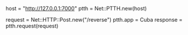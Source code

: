 host = "http://127.0.0.1:7000"
ptth = Net::PTTH.new(host)

request = Net::HTTP::Post.new("/reverse")
ptth.app = Cuba
response = ptth.request(request)
